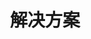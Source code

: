 ---
containerClass: home
home: true
title: 解决方案
icon: home
bgImage: https://theme-hope-assets.vuejs.press/bg/9-light.svg
bgImageDark: https://theme-hope-assets.vuejs.press/bg/9-dark.svg
bgImageStyle:
  background-attachment: fixed
heroText: 郑振宁
tagline: 👨🏻‍💻 计算机科学与技术 后端开发 2017年-至今 </br> </br> 没有银弹 🚀
actions:
  - text: Github
    link: https://github.com/zhengzhenning
    icon: icon-github
    type: primary

  - text: Gitee
    icon: icon-Gitee
    link: https://gitee.com/yibu_zzn


highlights:
  - header: 大人物
    description: 
    image: /assets/image/ui.svg
    bgImage: # https://theme-hope-assets.vuejs.press/bg/5-light.svg
    bgImageDark: # https://theme-hope-assets.vuejs.press/bg/5-dark.svg
    features:
      - title: 郑振宁
        icon:
        details:
        link: https://zhengzhenning.github.io/yibu_zzn/
        
      - title: 廖雪峰的官方网站
        icon: 
        details: 
        link: https://liaoxuefeng.com/
        
      - title: 李峰-山东大学教授 <code>系统结构</code>
        icon:
        details:
        link: https://funglee.github.io
        
      - title: 左耳朵耗子 <code>极客</code>
        icon:
        details:
        link: https://coolshell.cn
        
      - title:  Robert C.马丁（鲍勃叔叔）
        icon:
        details:
        link: http://blog.cleancoder.com
          
      - title: 马丁福勒
        icon:
        details:
        link: https://martinfowler.com
          
      - title: Bruce Eckel <code>Java编程思想</code>
        icon:
        details:
        link: https://www.bruceeckel.com
          
      - title:
        icon:
        details:
        link:
          
      - title:
        icon:
        details:
        link:

  - header: 大平台
    description:
    image: /assets/image/ui.svg
    bgImage: # https://theme-hope-assets.vuejs.press/bg/5-light.svg
    bgImageDark: # https://theme-hope-assets.vuejs.press/bg/5-dark.svg
    features:
      - title: MySQL 难点解析
        icon:
        details: 快速解决MySQL技术难点
        link: https://time.geekbang.org/dailylesson/topic/143

      - title: 廖雪峰的官方网站
        icon:
        details:
        link: https://liaoxuefeng.com/



copyright: true
footer: 🇨🇳 高举中国特色社会主义伟大旗帜 </br> 💪 为实现强国建设、民族复兴伟业奋斗终身 
---